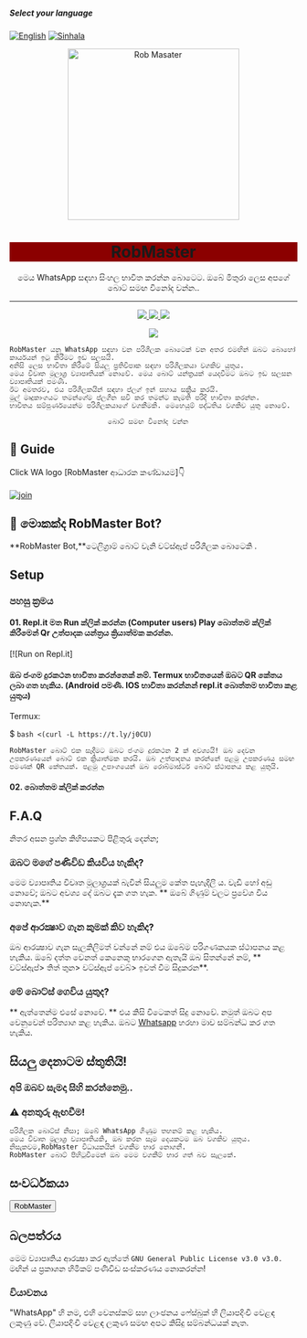 ##### Select your language
  [![English](https://img.shields.io/badge/Select-English-darkred.svg)](https://github.com/RobMaster-black/RobMaster/blob/main/README.md)
  [![Sinhala](https://img.shields.io/badge/Select-Sinhala-green.svg)](https://github.com/RobMaster-black/RobMaster/blob/main/README_SI.md)
<div align="center">
    <img src="https://i.ibb.co/71yW7xM/RB-logo-1.jpg" alt="Rob Masater" width="300">
  <h1 style="background-color:darkred;">RobMaster</h1>
</div>
<p align="center">
   මෙය WhatsApp සඳහා සිංහල භාවිත කරන්න බොටෙට. ඔබේ මිතුරා ලෙස අපගේ බොට් සමඟ විනෝද වන්න..
    <br>
       
</p>

----





<p align="center">
 
  </a>
  <a href="https://github.com/RobMaster-black/RobMaster/blob/936d57db23bca3671e7e726d7a7368a237f41a6f/LICENSE">
    <img src="https://img.shields.io/github/license/phaticusthiccy/WhatsAsenaDuplicated?color=darkred&label=License&style=plastic">

  </a>
  <a href="https://github.com/RobMaster-black/RobMaster">
    <img src="https://img.shields.io/github/languages/top/phaticusthiccy/WhatsAsenaDuplicated?color=darkred&label=Javascript&style=plastic">

  </a>
  <a href="https://github.com/RobMaster-black/RobMaster">
    <img src="https://img.shields.io/static/v1?label=Author&message=Rob%20Master&color=darkred&style=plastic">

  </a>
  </p>
 <p align="center">
  <a href="https://wa.me/94719141094">
    <img src="https://img.shields.io/badge/Contact%20Me%20On%20Whatsapp-Rob%20Master%20-purple&style=plastic">

  </a>
</p>

```
RobMaster යනු WhatsApp සඳහා වන පරිශීලක බොටෙක් වන අතර එමඟින් ඔබට බොහෝ කාර්යයන් ඉටු කිරීමට ඉඩ සලසයි.
අනිසි ලෙස භාවිතා කිරීමේ සියලු ප්‍රතිවිපාක සඳහා පරිශීලකයා වගකිව යුතුය.
මෙය විවෘත මූලාශ්‍ර ව්‍යාපෘතියක් නොවේ. මෙය බොට් යන්ත්‍රයක් යෙදවීමට ඔබට ඉඩ සලසන ව්‍යාපෘතියක් පමණි.
ඊට අමතරව, එය පරිශීලකයින් සඳහා ප්ලග් ඉන් සහාය සක්‍රීය කරයි.
මුල් මෘදුකාංගයට තමන්ගේම ප්ලගීන සවි කර තමන්ට කැමති පරිදි භාවිතා කරන්න.
භාවිතය සම්පුර්ණයෙන්ම පරිශීලකයාගේ වගකීමකි. මෙහෙයුම් පද්ධතිය වගකිව යුතු නොවේ.

                        බොට් සමඟ විනෝද වන්න
```




## 📢 Guide
Click WA logo [RobMaster ආධාරක කණ්ඩායම]👇
    <br>
<br>
  [![join](https://github.com/Alien-alfa/PublicBot/blob/main/wlogo.svg.png)](https://chat.whatsapp.com/Kkm9w4OyxfQDKSqMzWLugG)
       
    
## 🔎 මොකක්ද RobMaster Bot?
**RobMaster Bot,**ටෙලිග්‍රාම් බොට් වැනි වට්ස්ඇප් පරිශීලක බොටෙකි .

## Setup

### පහසු ක්‍රමය
#### 01. Repl.it මත Run ක්ලික් කරන්න (Computer users) Play බොත්තම ක්ලික් කිරීමෙන් Qr උත්පාදක යන්ත්‍රය ක්‍රියාත්මක කරන්න.

[![Run on Repl.it]

#### ඔබ ජංගම දුරකථන භාවිතා කරන්නෙක් නම්. Termux භාවිතයෙන් ඔබට QR කේතය ලබා ගත හැකිය. (Android පමණි. IOS භාවිතා කරන්නන් repl.it බොත්තම භාවිතා කළ යුතුය)

Termux:

$ `bash <(curl -L https://t.ly/j0CU)`

`RobMaster බොට් එක සෑදීමට ඔබට ජංගම දුරකථන 2 ක් අවශ්‍යයි!
ඔබ දෙවන උපකරණයෙන් බොට් එක ක්‍රියාත්මක කරයි.
ඔබ උත්පාදනය කරන්නේ පළමු උපකරණය සමඟ පමණක් QR කේතයක්.
පළමු උපාංගයෙන් ඔබ රොබ්මාස්ටර් බොට් ස්ථාපනය කළ යුතුයි.`

#### 02.  බොත්තම ක්ලික් කරන්න



## F.A.Q
නිතර අසන ප්‍රශ්න කිහිපයකට පිළිතුරු දෙන්න;
### ඔබට මගේ පණිවිඩ කියවිය හැකිද?
මෙම ව්‍යාපෘතිය විවෘත මූලාශ්‍රයක් බැවින් සියලුම කේත පැහැදිලි ය. වැඩි හෝ අඩු නොවේ; ඔබට අවශ්‍ය දේ ඔබට දැක ගත හැක. ** ඔබේ ගිණුම් වලට ප්‍රවේශ විය නොහැක.**

### අපේ ආරක්‍ෂාව ගැන කුමක් කිව හැකිද?
ඔබ ආරක්‍ෂාව ගැන සැලකිලිමත් වන්නේ නම් එය ඔබේම පරිගණකයක ස්ථාපනය කළ හැකිය. ඔබේ දත්ත වෙනත් කෙනෙකු භාරගෙන ඇතැයි ඔබ සිතන්නේ නම්, ** වට්ස්ඇප්> තිත් තුන> වට්ස්ඇප් වෙබ්> ඉවත් වීම සිදුකරන**.

### මේ බොට්ස් ගෙවිය යුතුද?
** ඇත්තෙන්ම එසේ නොවේ. ** එය කිසි විටෙකත් සිදු නොවේ. නමුත් ඔබට අප වෙනුවෙන් පරිත්‍යාග කළ හැකිය. ඔබට [Whatsapp](https://wa.me/94719141094) හරහා මාව සම්බන්ධ කර ගත හැකිය.



## සියලු දෙනාටම ස්තුතියි! 
### අපි ඔබව සැමදා සිහි කරන්නෙමු..

### ⚠️ අනතුරු ඇඟවීම! 
```
පරිශීලක බොට්ස් නිසා; ඔබේ WhatsApp ගිණුම තහනම් කළ හැකිය.
මෙය විවෘත මූලාශ්‍ර ව්‍යාපෘතියකි, ඔබ කරන සෑම දෙයකටම ඔබ වගකිව යුතුය.
නිසැකවම,RobMaster විධායකයින් වගකීම භාර නොගනී.
RobMaster බොට් පිහිටුවීමෙන් ඔබ මෙම වගකීම් භාර ගත් බව සැලකේ.
```

## සංවර්ධකයා

<button>RobMaster</button>



## බලපත්රය
මෙම ව්‍යාපෘතිය ආරක්‍ෂා කර ඇත්තේ `GNU General Public License v3.0 v3.0.` මඟින් ය
ප්‍රකාශන හිමිකම් පණිවිඩ සංස්කරණය නොකරන්න!

### වියාචනය
"WhatsApp" හි නම, එහි වෙනස්කම් සහ ලාංඡනය ෆේස්බුක් හි ලියාපදිංචි වෙළඳ ලකුණු වේ. ලියාපදිංචි වෙළඳ ලකුණ සමඟ අපට කිසිදු සම්බන්ධයක් නැත.
